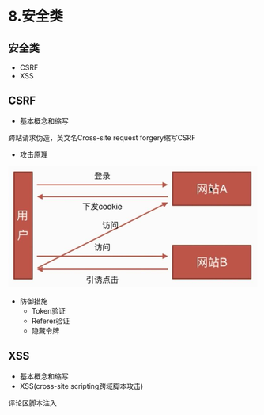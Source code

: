 # 8.安全类

## 安全类

* CSRF
* XSS

## CSRF

* 基本概念和缩写

跨站请求伪造，英文名Cross-site request forgery缩写CSRF

* 攻击原理

![](../.gitbook/assets/360截图20171214185038256.jpg)

* 防御措施
  * Token验证
  * Referer验证
  * 隐藏令牌

## XSS

* 基本概念和缩写
* XSS\(cross-site scripting跨域脚本攻击\)

评论区脚本注入

